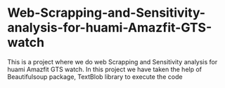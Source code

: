 # Web-Scrapping-and-Sensitivity-analysis-for-huami-Amazfit-GTS-watch
This is a project where we do web Scrapping and Sensitivity analysis for huami Amazfit GTS watch.
In this project we have taken the help of Beautifulsoup package, TextBlob library to execute the code
